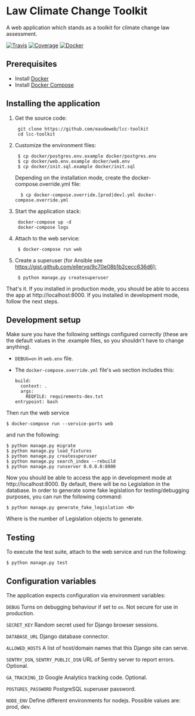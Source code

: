 # Law Climate Change Toolkit

A web application which stands as a toolkit for climate change law assessment.

[![Travis](https://travis-ci.org/eaudeweb/lcc-toolkit.svg)](https://travis-ci.org/eaudeweb/lcc-toolkit)
[![Coverage](https://coveralls.io/repos/github/eaudeweb/lcc-toolkit/badge.svg)](https://coveralls.io/github/eaudeweb/lcc-toolkit)
[![Docker](https://dockerbuildbadges.quelltext.eu/status.svg?organization=eaudeweb&repository=lcc-toolkit&tag=dev)](https://hub.docker.com/r/eaudeweb/lcc-toolkit/builds)

## Prerequisites

* Install [Docker](https://www.docker.com/community-edition#/download)
* Install [Docker Compose](https://docs.docker.com/compose/install/)

## Installing the application

1. Get the source code:

        git clone https://github.com/eaudeweb/lcc-toolkit
        cd lcc-toolkit

1. Customize the environment files:

        $ cp docker/postgres.env.example docker/postgres.env
        $ cp docker/web.env.example docker/web.env
        $ cp docker/init.sql.example docker/init.sql

    Depending on the installation mode, create the docker-compose.override.yml file:

         $ cp docker-compose.override.[prod|dev].yml docker-compose.override.yml

1. Start the application stack:

        docker-compose up -d
        docker-compose logs

1. Attach to the web service:

        $ docker-compose run web

1. Create a superuser (for Ansible see <https://gist.github.com/elleryq/9c70e08b1b2cecc636d6):>

        $ python manage.py createsuperuser

That's it. If you installed in production mode, you should be able to access the
app at http://localhost:8000. If you installed in development mode, follow the
next steps.

## Development setup

Make sure you have the following settings configured correctly (these are the
default values in the .example files, so you shouldn't have to change anything).

* `DEBUG=on` in `web.env` file.

* The `docker-compose.override.yml` file's `web` section includes this:

      build:
        context: .
        args:
          REQFILE: requirements-dev.txt
      entrypoint: bash

Then run the web service

    $ docker-compose run --service-ports web

and run the following:

    $ python manage.py migrate
    $ python manage.py load_fixtures
    $ python manage.py createsuperuser
    $ python manage.py search_index --rebuild
    $ python manage.py runserver 0.0.0.0:8000

Now you should be able to access the app in development mode at http://localhost:8000.
By default, there will be no Legislation in the database. In order to generate
some fake legislation for testing/debugging purposes, you can run the following
command:

    $ python manage.py generate_fake_legislation <N>

Where <N> is the number of Legislation objects to generate.

## Testing

To execute the test suite, attach to the web service and run the following:

    $ python manage.py test

## Configuration variables

The application expects configuration via environment variables:

``DEBUG``
    Turns on debugging behaviour if set to ``on``. Not secure for use in
    production.

``SECRET_KEY``
    Random secret used for Django browser sessions.

``DATABASE_URL``
    Django database connector.

``ALLOWED_HOSTS``
    A list of host/domain names that this Django site can serve.

``SENTRY_DSN``, ``SENTRY_PUBLIC_DSN``
    URL of Sentry server to report errors. Optional.

``GA_TRACKING_ID``
    Google Analytics tracking code. Optional.

``POSTGRES_PASSWORD``
    PostgreSQL superuser password.

``NODE_ENV``
    Define different environments for nodejs. Possible values are: prod, dev.
